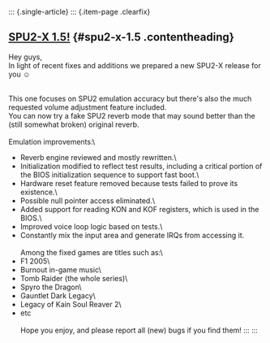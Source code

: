 ::: {.single-article}
::: {.item-page .clearfix}
## [SPU2-X 1.5!](/82-spu2-x-1-5.html) {#spu2-x-1.5 .contentheading}

Hey guys,\
In light of recent fixes and additions we prepared a new SPU2-X release
for you
☺️

\
This one focuses on SPU2 emulation accuracy but there\'s also the much
requested volume adjustment feature included.\
You can now try a fake SPU2 reverb mode that may sound better than the
(still somewhat broken) original reverb.\
\
Emulation improvements:\
- Reverb engine reviewed and mostly rewritten.\
- Initialization modified to reflect test results, including a critical
portion of the BIOS initialization sequence to support fast boot.\
- Hardware reset feature removed because tests failed to prove its
existence.\
- Possible null pointer access eliminated.\
- Added support for reading KON and KOF registers, which is used in the
BIOS.\
- Improved voice loop logic based on tests.\
- Constantly mix the input area and generate IRQs from accessing it.\
\
Among the fixed games are titles such as:\
- F1 2005\
- Burnout in-game music\
- Tomb Raider (the whole series)\
- Spyro the Dragon\
- Gauntlet Dark Legacy\
- Legacy of Kain Soul Reaver 2\
- etc\
\
Hope you enjoy, and please report all (new) bugs if you find them!
:::
:::
